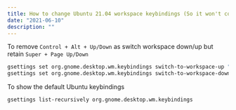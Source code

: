 ```yaml
---
title: How to change Ubuntu 21.04 workspace keybindings (So it won't conflict with VSCode CopyLineUp/Down keybindings)
date: "2021-06-10"
description: ""
---
```


To remove `Control + Alt + Up/Down` as switch workspace down/up but retain `Super + Page Up/Down`
```bash
gsettings set org.gnome.desktop.wm.keybindings switch-to-workspace-up "['<Control>Page_Up']"
gsettings set org.gnome.desktop.wm.keybindings switch-to-workspace-down "['<Control>Page_Down']"
```
To show the default Ubuntu keybindings
```bash
gsettings list-recursively org.gnome.desktop.wm.keybindings
```
